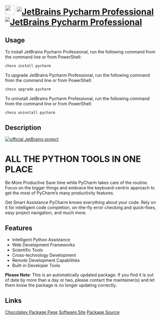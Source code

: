 ﻿# <img src="https://cdn.jsdelivr.net/gh/mkevenaar/chocolatey-packages@6a88120fa3e1af45adf8c403dd8fe5af15997ee6/icons/pycharm.png" width="32" height="32"/> [![JetBrains Pycharm Professional](https://img.shields.io/chocolatey/v/pycharm.svg?label=JetBrains+Pycharm+Professional)](https://chocolatey.org/packages/pycharm) [![JetBrains Pycharm Professional](https://img.shields.io/chocolatey/dt/pycharm.svg)](https://chocolatey.org/packages/pycharm)

## Usage
To install JetBrains Pycharm Professional, run the following command from the command line or from PowerShell:
```powershell
choco install pycharm
```

To upgrade JetBrains Pycharm Professional, run the following command from the command line or from PowerShell:
```powershell
choco upgrade pycharm
```

To uninstall JetBrains Pycharm Professional, run the following command from the command line or from PowerShell:
```powershell
choco uninstall pycharm
```

## Description
[![official JetBrains project](http://jb.gg/badges/official-plastic.svg)](https://confluence.jetbrains.com/display/ALL/JetBrains+on+GitHub)

# ALL THE PYTHON TOOLS IN ONE PLACE
Be More Productive
Save time while PyCharm takes care of the routine. Focus on the bigger things and embrace the keyboard-centric approach to get the most of PyCharm’s many productivity features.

Get Smart Assistance
PyCharm knows everything about your code. Rely on it for intelligent code completion, on-the-fly error checking and quick-fixes, easy project navigation, and much more.

## Features
* Intelligent Python Assistance
* Web Development Frameworks
* Scientific Tools
* Cross-technology Development
* Remote Development Capabilities
* Built-in Developer Tools

**Please Note**: This is an automatically updated package. If you find it is
out of date by more than a day or two, please contact the maintainer(s) and
let them know the package is no longer updating correctly.


## Links
[Chocolatey Package Page](https://chocolatey.org/packages/pycharm)
[Software Site](http://www.jetbrains.com/pycharm/)
[Package Source](https://github.com/mkevenaar/chocolatey-packages/tree/master/automatic/pycharm)

